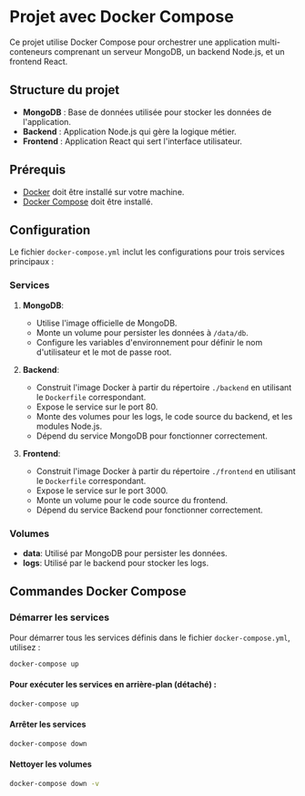 # Projet avec Docker Compose

Ce projet utilise Docker Compose pour orchestrer une application multi-conteneurs comprenant un serveur MongoDB, un backend Node.js, et un frontend React.

## Structure du projet

- **MongoDB** : Base de données utilisée pour stocker les données de l'application.
- **Backend** : Application Node.js qui gère la logique métier.
- **Frontend** : Application React qui sert l'interface utilisateur.

## Prérequis

- [Docker](https://www.docker.com/get-started) doit être installé sur votre machine.
- [Docker Compose](https://docs.docker.com/compose/install/) doit être installé.

## Configuration

Le fichier `docker-compose.yml` inclut les configurations pour trois services principaux :

### Services

1. **MongoDB**:
   - Utilise l'image officielle de MongoDB.
   - Monte un volume pour persister les données à `/data/db`.
   - Configure les variables d'environnement pour définir le nom d'utilisateur et le mot de passe root.

2. **Backend**:
   - Construit l'image Docker à partir du répertoire `./backend` en utilisant le `Dockerfile` correspondant.
   - Expose le service sur le port 80.
   - Monte des volumes pour les logs, le code source du backend, et les modules Node.js.
   - Dépend du service MongoDB pour fonctionner correctement.

3. **Frontend**:
   - Construit l'image Docker à partir du répertoire `./frontend` en utilisant le `Dockerfile` correspondant.
   - Expose le service sur le port 3000.
   - Monte un volume pour le code source du frontend.
   - Dépend du service Backend pour fonctionner correctement.

### Volumes

- **data**: Utilisé par MongoDB pour persister les données.
- **logs**: Utilisé par le backend pour stocker les logs.

## Commandes Docker Compose

### Démarrer les services

Pour démarrer tous les services définis dans le fichier `docker-compose.yml`, utilisez :

```bash
docker-compose up
```
#### Pour exécuter les services en arrière-plan (détaché) :
```bash
docker-compose up
```
#### Arrêter les services

```bash
docker-compose down
```
#### Nettoyer les volumes

```bash
docker-compose down -v
```